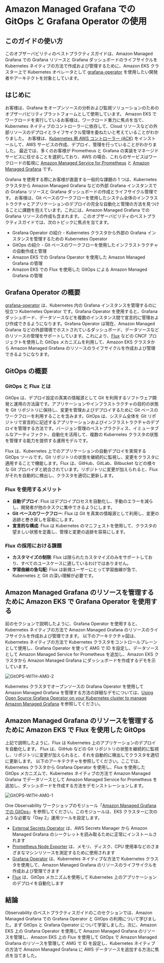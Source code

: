 # Amazon Managed Grafana での GitOps と Grafana Operator の使用

## このガイドの使い方

このオブザーバビリティのベストプラクティスガイドは、Amazon Managed Grafana での Grafana リソースと Grafana ダッシュボードのライフサイクルを Kubernetes ネイティブの方法で作成および管理するために、Amazon EKS クラスター上で Kubernetes オペレータとして [grafana-operator](https://github.com/grafana-operator/grafana-operator#:~:text=The%20grafana%2Doperator%20is%20a,an%20easy%20and%20scalable%20way.) を使用したい開発者やアーキテクトを対象としています。

## はじめに

お客様は、Grafana をオープンソースの分析および監視ソリューションのためのオブザーバビリティプラットフォームとして使用しています。 
Amazon EKS でワークロードを実行しているお客様は、ワークロード重力に焦点を当て、Kubernetes ネイティブのコントローラーに依存して、Cloud リソースなどの外部リソースのデプロイとライフサイクル管理を委ねたいと考えていることがわかりました。 
お客様は、[Kubernetes 用 AWS コントローラー (ACK)](https://aws-controllers-k8s.github.io/community/docs/community/overview/) をインストールして、AWS サービスの作成、デプロイ、管理を行っていることがわかりました。 
最近では、多くのお客様が Prometheus と Grafana の実装をマネージドサービスに任せることを選択しており、AWS の場合、これらのサービスはワークロードの監視に [Amazon Managed Service for Prometheus](https://docs.aws.amazon.com/prometheus/?icmpid=docs_homepage_mgmtgov) と [Amazon Managed Grafana](https://docs.aws.amazon.com/grafana/?icmpid=docs_homepage_mgmtgov) です。

Grafana を使用する際にお客様が直面する一般的な課題の 1 つは、Kubernetes クラスタから Amazon Managed Grafana などの外部 Grafana インスタンスでの Grafana リソースと Grafana ダッシュボードの作成とライフサイクル管理です。 
お客様は、Git ベースのワークフローを使用したシステム全体のインフラストラクチャとアプリケーションのデプロイの完全な自動化と管理の方法を見つけることに課題を抱えています。これには、Amazon Managed Grafana での Grafana リソースの作成も含まれます。
このオブザーバビリティのベストプラクティスガイドでは、次のトピックに焦点を当てます。

* Grafana Operator の紹介 - Kubernetes クラスタから外部の Grafana インスタンスを管理するための Kubernetes Operator
* GitOps の紹介 - Git ベースのワークフローを使用したインフラストラクチャの自動作成と管理
* Amazon EKS での Grafana Operator を使用した Amazon Managed Grafana の管理
* Amazon EKS での Flux を使用した GitOps による Amazon Managed Grafana の管理

## Grafana Operator の概要

[grafana-operator](https://github.com/grafana-operator/grafana-operator#:~:text=The%20grafana%2Doperator%20is%20a,an%20easy%20and%20scalable%20way.) は、Kubernetes 内の Grafana インスタンスを管理するのに役立つ Kubernetes Operator です。Grafana Operator を使用すると、Grafana ダッシュボード、データソースなどを複数のインスタンス間で宣言的に管理および作成できるようになります。Grafana Operator は現在、Amazon Managed Grafana などの外部環境でホストされているダッシュボード、データソースなどのリソースの管理をサポートしています。これにより、[Flux](https://fluxcd.io/) などの CNCF プロジェクトを使用した GitOps メカニズムを利用して、Amazon EKS クラスタから Amazon Managed Grafana のリソースのライフサイクルを作成および管理できるようになります。

## GitOps の概要

### GitOps と Flux とは

GitOps は、デプロイ設定の真実の情報源として Git を利用するソフトウェア開発と運用の方法論です。アプリケーションやインフラストラクチャの目的の状態を Git リポジトリに保持し、変更を管理およびデプロイするために Git ベースのワークフローを利用することを含みます。GitOps は、システム全体を Git リポジトリで宣言的に記述するアプリケーションおよびインフラストラクチャのデプロイを管理する方法です。バージョン管理のベストプラクティス、イミュータブルなアーティファクト、自動化を活用して、複数の Kubernetes クラスタの状態を管理する能力を提供する運用モデルです。

Flux は、Kubernetes 上でのアプリケーションの自動デプロイを実現する GitOps ツールです。Git リポジトリの状態を継続的に監視し、変更をクラスタに適用することで機能します。Flux は、GitHub、GitLab、Bitbucket などの様々な Git プロバイダと統合されています。リポジトリに変更が加えられると、Flux がそれを自動的に検出し、クラスタを適切に更新します。

### Flux を使用するメリット

* **自動デプロイ**: Flux はデプロイプロセスを自動化し、手動のエラーを減らし、開発者が他のタスクに集中できるようにします。
* **Git ベースのワークフロー**: Flux は Git を真実の情報源として利用し、変更の追跡と巻き戻しを容易にします。
* **宣言的な構成**: Flux は Kubernetes のマニフェストを使用して、クラスタの望ましい状態を定義し、管理と変更の追跡を容易にします。

### Flux の採用における課題

* **カスタマイズの制限**: Flux は限られたカスタマイズのみをサポートしており、すべてのユースケースに適しているわけではありません。
* **学習曲線の急勾配**: Flux は新規ユーザーにとって学習曲線が急で、Kubernetes と Git の深い理解が必要です。

## Amazon Managed Grafana のリソースを管理するために Amazon EKS で Grafana Operator を使用する

前のセクションで説明したように、Grafana Operator を使用すると、Kubernetes ネイティブの方法で Amazon Managed Grafana のリソースのライフサイクルを作成および管理できます。 以下のアーキテクチャ図は、Kubernetes ネイティブの方法で Kubernetes クラスタをコントロールプレーンとして使用し、Grafana Operator を使って AMG で ID を設定し、データソースとして Amazon Managed Service for Prometheus を追加し、Amazon EKS クラスタから Amazon Managed Grafana にダッシュボードを作成するデモを示しています。

![GitOPS-WITH-AMG-2](../../../images/Operational/gitops-with-amg/gitops-with-amg-2.jpg)

Kubernetes クラスタでオープンソースの Grafana Operator を使用して Amazon Managed Grafana を管理する方法の詳細なデモについては、[Using Open Source Grafana Operator on your Kubernetes cluster to manage Amazon Managed Grafana](https://aws.amazon.com/blogs/mt/using-open-source-grafana-operator-on-your-kubernetes-cluster-to-manage-amazon-managed-grafana/) を参照してください。

## Amazon Managed Grafana のリソースを管理するために Amazon EKS で Flux を使用した GitOps

上記で説明したように、Flux は Kubernetes 上のアプリケーションのデプロイを自動化します。 
Flux は、GitHub などの Git リポジトリの状態を継続的に監視し、リポジトリに変更が加えられると、それを自動的に検出してクラスタを適切に更新します。 
以下のアーキテクチャを参照してください。ここでは、Kubernetes クラスタから Grafana Operator を使用し、Flux を使用した GitOps メカニズムで、Kubernetes ネイティブの方法で Amazon Managed Grafana でデータソースとして Amazon Managed Service for Prometheus を追加し、ダッシュボードを作成する方法をデモンストレーションします。

![GitOPS-WITH-AMG-1](../../../images/Operational/gitops-with-amg/gitops-with-amg-1.jpg)

One Observability ワークショップのモジュール「[Amazon Managed Grafana での GitOps](https://catalog.workshops.aws/observability/ja-JP/aws-managed-oss/gitops-with-amg)」を参照してください。このモジュールは、EKS クラスターに次のような必要な「Day 2」運用ツールを設定します。

* [External Secrets Operator](https://github.com/external-secrets/external-secrets/tree/main/deploy/charts/external-secrets) は、AWS Secrets Manager から Amazon Managed Grafana のシークレットを読み取るために正常にインストールされます
* [Prometheus Node Exporter](https://github.com/prometheus/node_exporter) は、メモリ、ディスク、CPU 使用率などのさまざまなマシンリソースを測定するために使用されます
* [Grafana Operator](https://github.com/grafana-operator/grafana-operator) は、Kubernetes ネイティブな方法で Kubernetes クラスタを使用して、Amazon Managed Grafana のリソースのライフサイクルを作成および管理できます
* [Flux](https://fluxcd.io/) は、GitOps メカニズムを使用して Kubernetes 上のアプリケーションのデプロイを自動化します

## 結論

Observability のベストプラクティスガイドのこのセクションでは、Amazon Managed Grafana での Grafana Operator と GitOps の利用について学びました。まず GitOps と Grafana Operator について学習しました。次に、Amazon EKS 上の Grafana Operator を使用して Amazon Managed Grafana のリソースを管理し、Amazon EKS 上の Flux を使用して GitOps で Amazon Managed Grafana のリソースを管理して AMG で ID を設定し、Kubernetes ネイティブの方法で Amazon Managed Grafana に AWS データソースを追加する方法に焦点を当てました。
